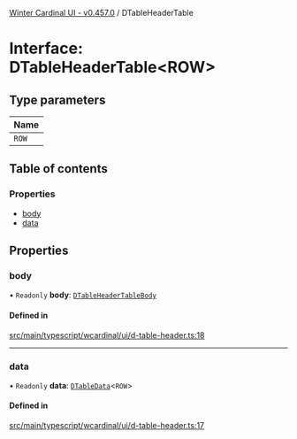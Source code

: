 [Winter Cardinal UI - v0.457.0](../index.md) / DTableHeaderTable

# Interface: DTableHeaderTable\<ROW\>

## Type parameters

| Name |
| :------ |
| `ROW` |

## Table of contents

### Properties

- [body](DTableHeaderTable.md#body)
- [data](DTableHeaderTable.md#data)

## Properties

### body

• `Readonly` **body**: [`DTableHeaderTableBody`](DTableHeaderTableBody.md)

#### Defined in

[src/main/typescript/wcardinal/ui/d-table-header.ts:18](https://github.com/winter-cardinal/winter-cardinal-ui/blob/v0.457.0/src/main/typescript/wcardinal/ui/d-table-header.ts#L18)

___

### data

• `Readonly` **data**: [`DTableData`](DTableData.md)\<`ROW`\>

#### Defined in

[src/main/typescript/wcardinal/ui/d-table-header.ts:17](https://github.com/winter-cardinal/winter-cardinal-ui/blob/v0.457.0/src/main/typescript/wcardinal/ui/d-table-header.ts#L17)
